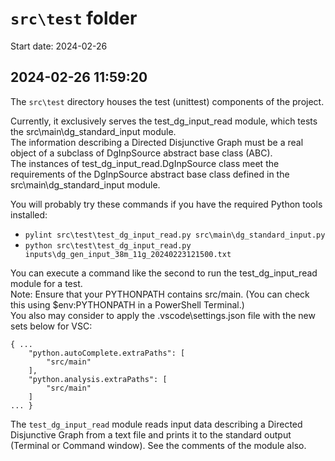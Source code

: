 
# `src\test` folder

Start date: 2024-02-26

## 2024-02-26 11:59:20

The `src\test` directory houses the test (unittest) components of the project.

Currently, it exclusively serves the test_dg_input_read module,
which tests the src\main\dg_standard_input module.  
The information describing a Directed Disjunctive Graph must be
a real object of a subclass of DgInpSource abstract base class (ABC).  
The instances of test_dg_input_read.DgInpSource class meet
the requirements of the DgInpSource abstract base class defined in the
src\main\dg_standard_input module.  

You will probably try these commands if you have the required Python tools installed:

- `pylint src\test\test_dg_input_read.py src\main\dg_standard_input.py`
- `python src\test\test_dg_input_read.py inputs\dg_gen_input_38m_11g_20240223121500.txt`

You can execute a command like the second to run the test_dg_input_read module for a test.  
Note: Ensure that your PYTHONPATH contains src/main.
(You can check this using $env:PYTHONPATH in a PowerShell Terminal.)  
You also may consider to apply the .vscode\settings.json file with the new sets below for VSC:

    { ...
        "python.autoComplete.extraPaths": [
            "src/main"
        ],
        "python.analysis.extraPaths": [
            "src/main"
        ]
    ... }

The `test_dg_input_read` module reads input data describing a Directed Disjunctive Graph
from a text file and prints it to the standard output (Terminal or Command window).
See the comments of the module also.
